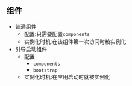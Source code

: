 ## 组件
* 普通组件
    * 配置:只需要配置`components`
    * 实例化时机:在该组件第一次访问时被实例化
* 引导启动组件
    * 配置
        * `components`
        * `bootstrap`
    * 实例化时机:在应用启动时就被实例化 
